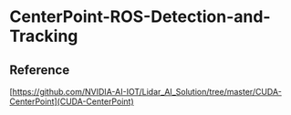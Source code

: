 # CenterPoint-ROS-Detection-and-Tracking

## Reference

[https://github.com/NVIDIA-AI-IOT/Lidar_AI_Solution/tree/master/CUDA-CenterPoint](CUDA-CenterPoint)
